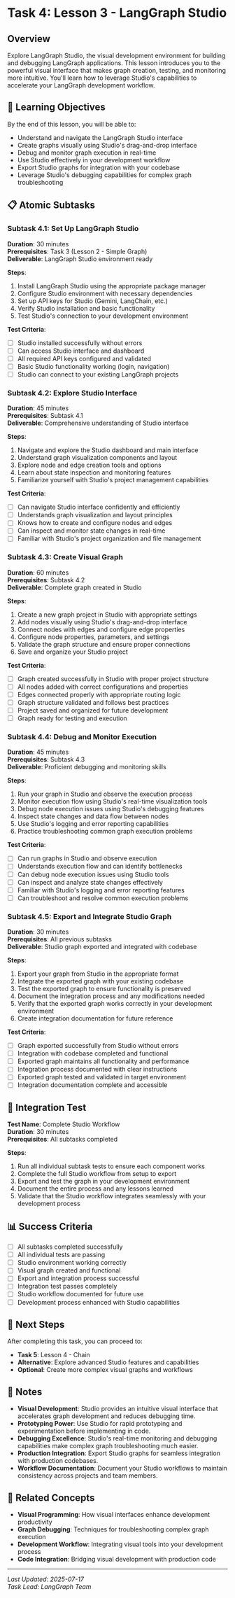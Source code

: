 # Task 4: Lesson 3 - LangGraph Studio

## Overview

Explore LangGraph Studio, the visual development environment for building and debugging LangGraph applications. This lesson introduces you to the powerful visual interface that makes graph creation, testing, and monitoring more intuitive. You'll learn how to leverage Studio's capabilities to accelerate your LangGraph development workflow.

## 🎯 Learning Objectives

By the end of this lesson, you will be able to:
- Understand and navigate the LangGraph Studio interface
- Create graphs visually using Studio's drag-and-drop interface
- Debug and monitor graph execution in real-time
- Use Studio effectively in your development workflow
- Export Studio graphs for integration with your codebase
- Leverage Studio's debugging capabilities for complex graph troubleshooting

## 📋 Atomic Subtasks

### Subtask 4.1: Set Up LangGraph Studio
**Duration**: 30 minutes  
**Prerequisites**: Task 3 (Lesson 2 - Simple Graph)  
**Deliverable**: LangGraph Studio environment ready

**Steps**:
1. Install LangGraph Studio using the appropriate package manager
2. Configure Studio environment with necessary dependencies
3. Set up API keys for Studio (Gemini, LangChain, etc.)
4. Verify Studio installation and basic functionality
5. Test Studio's connection to your development environment

**Test Criteria**:
- [ ] Studio installed successfully without errors
- [ ] Can access Studio interface and dashboard
- [ ] All required API keys configured and validated
- [ ] Basic Studio functionality working (login, navigation)
- [ ] Studio can connect to your existing LangGraph projects

### Subtask 4.2: Explore Studio Interface
**Duration**: 45 minutes  
**Prerequisites**: Subtask 4.1  
**Deliverable**: Comprehensive understanding of Studio interface

**Steps**:
1. Navigate and explore the Studio dashboard and main interface
2. Understand graph visualization components and layout
3. Explore node and edge creation tools and options
4. Learn about state inspection and monitoring features
5. Familiarize yourself with Studio's project management capabilities

**Test Criteria**:
- [ ] Can navigate Studio interface confidently and efficiently
- [ ] Understands graph visualization and layout principles
- [ ] Knows how to create and configure nodes and edges
- [ ] Can inspect and monitor state changes in real-time
- [ ] Familiar with Studio's project organization and file management

### Subtask 4.3: Create Visual Graph
**Duration**: 60 minutes  
**Prerequisites**: Subtask 4.2  
**Deliverable**: Complete graph created in Studio

**Steps**:
1. Create a new graph project in Studio with appropriate settings
2. Add nodes visually using Studio's drag-and-drop interface
3. Connect nodes with edges and configure edge properties
4. Configure node properties, parameters, and settings
5. Validate the graph structure and ensure proper connections
6. Save and organize your Studio project

**Test Criteria**:
- [ ] Graph created successfully in Studio with proper project structure
- [ ] All nodes added with correct configurations and properties
- [ ] Edges connected properly with appropriate routing logic
- [ ] Graph structure validated and follows best practices
- [ ] Project saved and organized for future development
- [ ] Graph ready for testing and execution

### Subtask 4.4: Debug and Monitor Execution
**Duration**: 45 minutes  
**Prerequisites**: Subtask 4.3  
**Deliverable**: Proficient debugging and monitoring skills

**Steps**:
1. Run your graph in Studio and observe the execution process
2. Monitor execution flow using Studio's real-time visualization tools
3. Debug node execution issues using Studio's debugging features
4. Inspect state changes and data flow between nodes
5. Use Studio's logging and error reporting capabilities
6. Practice troubleshooting common graph execution problems

**Test Criteria**:
- [ ] Can run graphs in Studio and observe execution
- [ ] Understands execution flow and can identify bottlenecks
- [ ] Can debug node execution issues using Studio tools
- [ ] Can inspect and analyze state changes effectively
- [ ] Familiar with Studio's logging and error reporting features
- [ ] Can troubleshoot and resolve common execution problems

### Subtask 4.5: Export and Integrate Studio Graph
**Duration**: 30 minutes  
**Prerequisites**: All previous subtasks  
**Deliverable**: Studio graph exported and integrated with codebase

**Steps**:
1. Export your graph from Studio in the appropriate format
2. Integrate the exported graph with your existing codebase
3. Test the exported graph to ensure functionality is preserved
4. Document the integration process and any modifications needed
5. Verify that the exported graph works correctly in your development environment
6. Create integration documentation for future reference

**Test Criteria**:
- [ ] Graph exported successfully from Studio without errors
- [ ] Integration with codebase completed and functional
- [ ] Exported graph maintains all functionality and performance
- [ ] Integration process documented with clear instructions
- [ ] Exported graph tested and validated in target environment
- [ ] Integration documentation complete and accessible

## 🧪 Integration Test

**Test Name**: Complete Studio Workflow  
**Duration**: 30 minutes  
**Prerequisites**: All subtasks completed

**Steps**:
1. Run all individual subtask tests to ensure each component works
2. Complete the full Studio workflow from setup to export
3. Export and test the graph in your development environment
4. Document the entire process and any lessons learned
5. Validate that the Studio workflow integrates seamlessly with your development process

## 📊 Success Criteria

- [ ] All subtasks completed successfully
- [ ] All individual tests are passing
- [ ] Studio environment working correctly
- [ ] Visual graph created and functional
- [ ] Export and integration process successful
- [ ] Integration test passes completely
- [ ] Studio workflow documented for future use
- [ ] Development process enhanced with Studio capabilities

## 🚀 Next Steps

After completing this task, you can proceed to:
- **Task 5**: Lesson 4 - Chain
- **Alternative**: Explore advanced Studio features and capabilities
- **Optional**: Create more complex visual graphs and workflows

## 📝 Notes

- **Visual Development**: Studio provides an intuitive visual interface that accelerates graph development and reduces debugging time.
- **Prototyping Power**: Use Studio for rapid prototyping and experimentation before implementing in code.
- **Debugging Excellence**: Studio's real-time monitoring and debugging capabilities make complex graph troubleshooting much easier.
- **Production Integration**: Export Studio graphs for seamless integration with production codebases.
- **Workflow Documentation**: Document your Studio workflows to maintain consistency across projects and team members.

## 🔗 Related Concepts

- **Visual Programming**: How visual interfaces enhance development productivity
- **Graph Debugging**: Techniques for troubleshooting complex graph execution
- **Development Workflow**: Integrating visual tools into your development process
- **Code Integration**: Bridging visual development with production code

---

*Last Updated: 2025-07-17*  
*Task Lead: LangGraph Team*